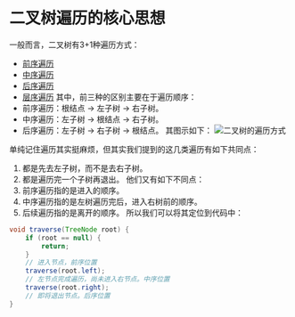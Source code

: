 # 二叉树遍历的核心思想

一般而言，二叉树有3+1种遍历方式：
- [前序遍历](二叉树的前序遍历.md)
- [中序遍历](二叉树的中序遍历.md)
- [后序遍历](二叉树的后序遍历.md)
- [层序遍历](二叉树的层序遍历.md)
其中，前三种的区别主要在于遍历顺序：
- 前序遍历：根结点 -> 左子树 -> 右子树。
- 中序遍历：左子树 -> 根结点 -> 右子树。
- 后序遍历：左子树 -> 右子树 -> 根结点。
其图示如下：
![二叉树的遍历方式](Pasted%20image%2020230304151324.png)

单纯记住遍历其实挺麻烦，但其实我们提到的这几类遍历有如下共同点：
1. 都是先去左子树，而不是去右子树。
2. 都是遍历完一个子树再退出。
他们又有如下不同点：
1. 前序遍历指的是进入的顺序。
2. 中序遍历指的是左树遍历完后，进入右树前的顺序。
3. 后续遍历指的是离开的顺序。
所以我们可以将其定位到代码中：
```java
void traverse(TreeNode root) {  
    if (root == null) {  
        return;  
    }  
    // 进入节点，前序位置  
    traverse(root.left);  
    // 左节点完成遍历，尚未进入右节点。中序位置  
    traverse(root.right);  
    // 即将退出节点。后序位置  
}
```
